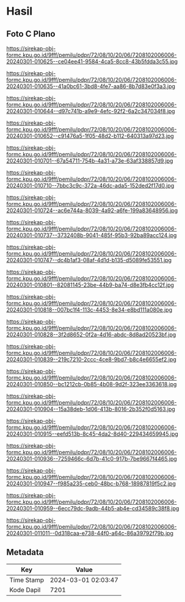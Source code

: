 # Hasil

## Foto C Plano

https://sirekap-obj-formc.kpu.go.id/9fff/pemilu/pdpr/72/08/10/20/06/7208102006006-20240301-010625--ce04ee41-9584-4ca5-8cc8-43b5fdda3c55.jpg

https://sirekap-obj-formc.kpu.go.id/9fff/pemilu/pdpr/72/08/10/20/06/7208102006006-20240301-010635--41a0bc61-3bd8-4fe7-aa86-8b7d83e0f3a3.jpg

https://sirekap-obj-formc.kpu.go.id/9fff/pemilu/pdpr/72/08/10/20/06/7208102006006-20240301-010644--d97c741b-a9e9-4efc-92f2-6a2c347034f8.jpg

https://sirekap-obj-formc.kpu.go.id/9fff/pemilu/pdpr/72/08/10/20/06/7208102006006-20240301-010652--c91476a5-1f05-48d2-b112-640313a97d23.jpg

https://sirekap-obj-formc.kpu.go.id/9fff/pemilu/pdpr/72/08/10/20/06/7208102006006-20240301-010701--67a54711-754b-4a31-a73e-63af338857d9.jpg

https://sirekap-obj-formc.kpu.go.id/9fff/pemilu/pdpr/72/08/10/20/06/7208102006006-20240301-010710--7bbc3c9c-372a-46dc-ada5-152ded2f17d0.jpg

https://sirekap-obj-formc.kpu.go.id/9fff/pemilu/pdpr/72/08/10/20/06/7208102006006-20240301-010724--ac6e744a-8039-4a92-a6fe-199a83648956.jpg

https://sirekap-obj-formc.kpu.go.id/9fff/pemilu/pdpr/72/08/10/20/06/7208102006006-20240301-010737--3732408b-9041-485f-95b3-92ba89acc124.jpg

https://sirekap-obj-formc.kpu.go.id/9fff/pemilu/pdpr/72/08/10/20/06/7208102006006-20240301-010747--dc4b1af3-08af-4d1d-b135-d5089fe53551.jpg

https://sirekap-obj-formc.kpu.go.id/9fff/pemilu/pdpr/72/08/10/20/06/7208102006006-20240301-010801--82081145-23be-44b9-ba74-d8e3fb4cc12f.jpg

https://sirekap-obj-formc.kpu.go.id/9fff/pemilu/pdpr/72/08/10/20/06/7208102006006-20240301-010818--007bc1f4-113c-4453-8e34-e8bd111a080e.jpg

https://sirekap-obj-formc.kpu.go.id/9fff/pemilu/pdpr/72/08/10/20/06/7208102006006-20240301-010828--3f2d8652-0f2a-4d16-abdc-8d8ad20523bf.jpg

https://sirekap-obj-formc.kpu.go.id/9fff/pemilu/pdpr/72/08/10/20/06/7208102006006-20240301-010839--219c7210-2ccc-4ce8-9bd7-b8c4e6655ef2.jpg

https://sirekap-obj-formc.kpu.go.id/9fff/pemilu/pdpr/72/08/10/20/06/7208102006006-20240301-010850--bc1212cb-0b85-4b08-9d2f-323ee3363618.jpg

https://sirekap-obj-formc.kpu.go.id/9fff/pemilu/pdpr/72/08/10/20/06/7208102006006-20240301-010904--15a38deb-1d06-413b-8016-2b352f0d5163.jpg

https://sirekap-obj-formc.kpu.go.id/9fff/pemilu/pdpr/72/08/10/20/06/7208102006006-20240301-010915--eefd513b-8c45-4da2-8d40-229434659945.jpg

https://sirekap-obj-formc.kpu.go.id/9fff/pemilu/pdpr/72/08/10/20/06/7208102006006-20240301-010936--7259466c-6d7b-41c0-917b-7be9667f4465.jpg

https://sirekap-obj-formc.kpu.go.id/9fff/pemilu/pdpr/72/08/10/20/06/7208102006006-20240301-010947--f985a235-ceb0-48bc-b768-18987819f5c2.jpg

https://sirekap-obj-formc.kpu.go.id/9fff/pemilu/pdpr/72/08/10/20/06/7208102006006-20240301-010959--6ecc79dc-9adb-44b5-ab4e-cd34589c38f8.jpg

https://sirekap-obj-formc.kpu.go.id/9fff/pemilu/pdpr/72/08/10/20/06/7208102006006-20240301-011011--0d318caa-e738-44f0-a64c-86a39792f79b.jpg


## Metadata

| Key        | Value               |
| ---------- | ------------------- |
| Time Stamp | 2024-03-01 02:03:47 |
| Kode Dapil | 7201                |



